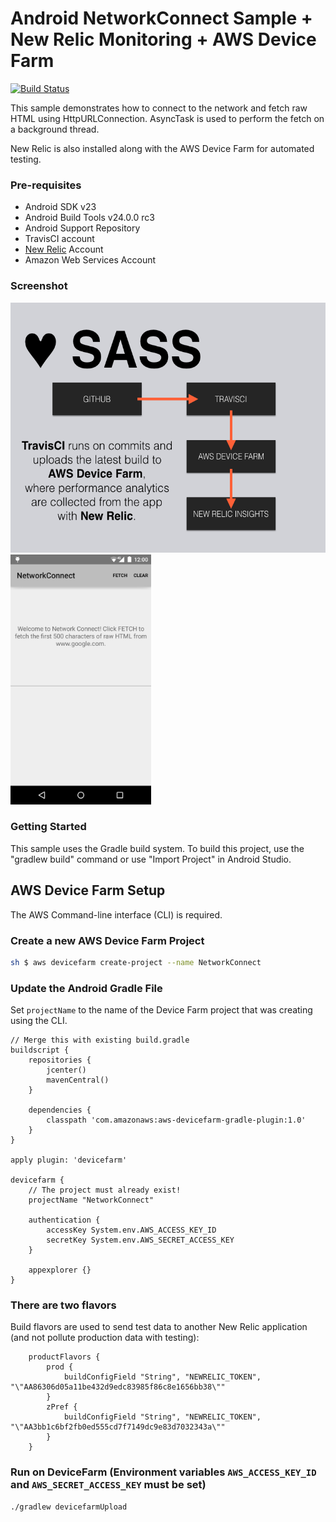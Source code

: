 
Android NetworkConnect Sample + New Relic Monitoring + AWS Device Farm
===================================

[![Build Status](https://travis-ci.org/smithclay/AndroidPerfTestExample.svg?branch=master)](https://travis-ci.org/smithclay/AndroidPerfTestExample)

This sample demonstrates how to connect to the network and fetch raw HTML using
HttpURLConnection. AsyncTask is used to perform the fetch on a background thread.

New Relic is also installed along with the AWS Device Farm for automated testing.

### Pre-requisites

- Android SDK v23
- Android Build Tools v24.0.0 rc3
- Android Support Repository
- TravisCI account
- [New Relic](https://www.newrelic.com) Account
- Amazon Web Services Account

### Screenshot

<img src="screenshots/architecture.png" height="400" alt="Use all the SaSS"/>

<img src="screenshots/main.png" height="400" alt="Screenshot"/>

### Getting Started

This sample uses the Gradle build system. To build this project, use the
"gradlew build" command or use "Import Project" in Android Studio.

## AWS Device Farm Setup

The AWS Command-line interface (CLI) is required.

### Create a new AWS Device Farm Project

```sh
sh $ aws devicefarm create-project --name NetworkConnect
```

### Update the Android Gradle File

Set `projectName` to the name of the Device Farm project that was creating using the CLI.

```
// Merge this with existing build.gradle
buildscript {
    repositories {
        jcenter()
        mavenCentral()
    }

    dependencies {
        classpath 'com.amazonaws:aws-devicefarm-gradle-plugin:1.0'
    }
}

apply plugin: 'devicefarm'

devicefarm {
    // The project must already exist!
    projectName "NetworkConnect"

    authentication {
        accessKey System.env.AWS_ACCESS_KEY_ID
        secretKey System.env.AWS_SECRET_ACCESS_KEY
    }

    appexplorer {}
}

```

### There are two flavors

Build flavors are used to send test data to another New Relic application (and not pollute production data with testing):

```
    productFlavors {
        prod {
            buildConfigField "String", "NEWRELIC_TOKEN", "\"AA86306d05a11be432d9edc83985f86c8e1656bb38\""
        }
        zPref {
            buildConfigField "String", "NEWRELIC_TOKEN", "\"AA3bb1c6bf2fb0ed555cd7f7149dc9e83d7032343a\""
        }
    }
```

### Run on DeviceFarm (Environment variables `AWS_ACCESS_KEY_ID` and `AWS_SECRET_ACCESS_KEY` must be set)

```
./gradlew devicefarmUpload
```
